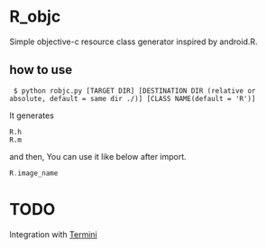 # R_objc
Simple objective-c resource class generator inspired by android.R.

## how to use
```
 $ python robjc.py [TARGET DIR] [DESTINATION DIR (relative or absolute, default = same dir ./)] [CLASS NAME(default = 'R')]
```
It generates
```
R.h
R.m
```

and then, You can use it like below after import.
```objective-c
R.image_name
```

# TODO
Integration with [Termini](https://github.com/metasmile/termini)
